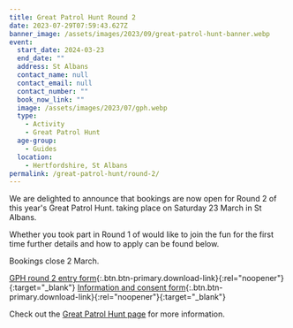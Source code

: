 ```yaml
---
title: Great Patrol Hunt Round 2
date: 2023-07-29T07:59:43.627Z
banner_image: /assets/images/2023/09/great-patrol-hunt-banner.webp
event:
  start_date: 2024-03-23
  end_date: ""
  address: St Albans
  contact_name: null
  contact_email: null
  contact_number: ""
  book_now_link: ""
  image: /assets/images/2023/07/gph.webp
  type:
    - Activity
    - Great Patrol Hunt
  age-group:
    - Guides
  location:
    - Hertfordshire, St Albans
permalink: /great-patrol-hunt/round-2/
---
```

We are delighted to announce that bookings are now open for Round 2 of this year's Great Patrol Hunt. taking place on Saturday 23 March in St Albans.

Whether you took part in Round 1 of would like to join the fun for the first time further details and how to apply can be found below.

Bookings close 2 March.

[GPH round 2 entry form](/assets/docs/2024/gph-2024-r2-entry-form.docx){:.btn.btn-primary.download-link}{:rel="noopener"}{:target="_blank"} [Information and consent form](/assets/docs/2024/gph-2024-r2-info-consent.docx){:.btn.btn-primary.download-link}{:rel="noopener"}{:target="_blank"}

Check out the [Great Patrol Hunt page](/great-patrol-hunt/) for more information.
